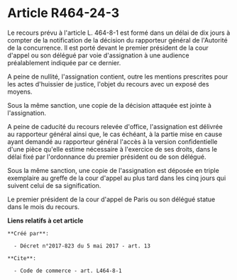 # Article R464-24-3

Le recours prévu à l'article L. 464-8-1 est formé dans un délai de dix jours à compter de la notification de la décision du
rapporteur général de l'Autorité de la concurrence. Il est porté devant le premier président de la cour d'appel ou son
délégué par voie d'assignation à une audience préalablement indiquée par ce dernier. 

A peine de nullité, l'assignation contient, outre les mentions prescrites pour les actes d'huissier de justice, l'objet du
recours avec un exposé des moyens. 

Sous la même sanction, une copie de la décision attaquée est jointe à l'assignation. 

A peine de caducité du recours relevée d'office, l'assignation est délivrée au rapporteur général ainsi que, le cas échéant,
à la partie mise en cause ayant demandé au rapporteur général l'accès à la version confidentielle d'une pièce qu'elle estime
nécessaire à l'exercice de ses droits, dans le délai fixé par l'ordonnance du premier président ou de son délégué. 

Sous la même sanction, une copie de l'assignation est déposée en triple exemplaire au greffe de la cour d'appel au plus tard
dans les cinq jours qui suivent celui de sa signification. 

Le premier président de la cour d'appel de Paris ou son délégué statue dans le mois du recours.

**Liens relatifs à cet article**

	**Créé par**:

	  - Décret n°2017-823 du 5 mai 2017 - art. 13

	**Cite**:

	  - Code de commerce - art. L464-8-1
